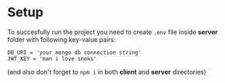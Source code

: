# Setup

To succesfully run the project you need to create ```.env``` file inside **server** folder with following key-value pairs:

```
DB_URI = 'your mongo db connection string'
JWT_KEY = 'man i love sneks'
```

(and also don't forget to ```npm i``` in both **client** and **server** directories)

